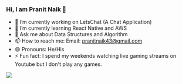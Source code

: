 ### Hi, I am Pranit Naik 👋

- 🔭 I’m currently working on LetsChat (A Chat Application)
- 🌱 I’m currently learning React Native and AWS
- 💬 Ask me about Data Structures and Algorithm
- 📫 How to reach me: Email: pranitnaik43@gmail.com
- 😄 Pronouns: He/His
- ⚡ Fun fact: I spend my weekends watching live gaming streams on Youtube but I don't play any games.

<img src="https://github-readme-stats.vercel.app/api?username=pranitnaik43&&show_icons=true&title_color=ffffff&icon_color=bb2acf&text_color=ffffff&bg_color=151515" >
